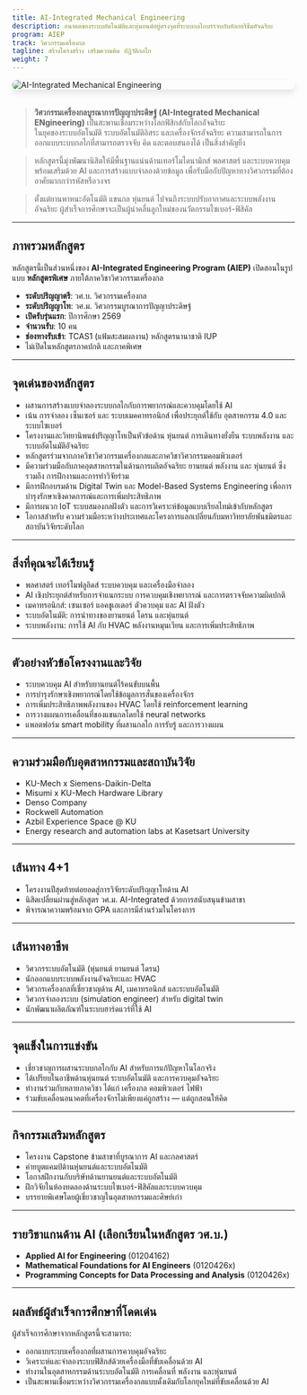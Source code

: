 ```yaml
---
title: AI-Integrated Mechanical Engineering
description: อนาคตของระบบอัตโนมัติและหุ่นยนต์อยู่ตรงจุดที่ระบบกลไกบรรจบกับอัลกอริธึมอัจฉริยะ
program: AIEP
track: วิศวกรรมเครื่องกล
tagline: สร้างโครงสร้าง เสริมความคิด ปฏิวัติกลไก
weight: 7
---
```


<img src="/img/banners/mechanical-hero-new.png"
     alt="AI-Integrated Mechanical Engineering"
     style="max-width: 100%; height: auto; margin: 0 0 2rem 0; border-radius: 1rem; box-shadow: 0 6px 12px rgba(0,0,0,0.1); display: block;" />

> **วิศวกรรมเครื่องกลบูรณาการปัญญาประดิษฐ์ (AI-Integrated Mechanical ENgineering)** เป็นสะพานเชื่อมระหว่างโลกฟิสิกส์กับโลกอัจฉริยะ  
> ในยุคของระบบอัตโนมัติ ระบบอัตโนมัติอิสระ และเครื่องจักรอัจฉริยะ ความสามารถในการออกแบบระบบกลไกที่สามารถตรวจจับ คิด และตอบสนองได้ เป็นสิ่งสำคัญยิ่ง

> หลักสูตรนี้มุ่งพัฒนานิสิตให้มีพื้นฐานแน่นด้านเทอร์โมไดนามิกส์ พลศาสตร์ และระบบควบคุม พร้อมเสริมด้วย AI และการสร้างแบบจำลองด้วยข้อมูล เพื่อรับมือกับปัญหาทางวิศวกรรมที่ต้องอาศัยมากกว่ารหัสหรือวงจร

> ตั้งแต่ยานพาหนะอัตโนมัติ แขนกล หุ่นยนต์ ไปจนถึงระบบปรับอากาศและระบบพลังงานอัจฉริยะ ผู้สำเร็จการศึกษาจะเป็นผู้นำคลื่นลูกใหม่ของนวัตกรรมไซเบอร์-ฟิสิคัล

---

##  ภาพรวมหลักสูตร

หลักสูตรนี้เป็นส่วนหนึ่งของ **AI-Integrated Engineering Program (AIEP)** เปิดสอนในรูปแบบ **หลักสูตรพิเศษ** ภายใต้ภาควิชาวิศวกรรมเครื่องกล

-  **ระดับปริญญาตรี**: วศ.บ. วิศวกรรมเครื่องกล
-  **ระดับปริญญาโท**: วศ.ม. วิศวกรรมบูรณาการปัญญาประดิษฐ์
-  **เปิดรับรุ่นแรก**: ปีการศึกษา 2569
-  **จำนวนรับ**: 10 คน
-  **ช่องทางรับเข้า**: TCAS1 (แฟ้มสะสมผลงาน) หลักสูตรนานาชาติ IUP
-  ไม่เปิดในหลักสูตรภาคปกติ และภาคพิเศษ
---

##  จุดเด่นของหลักสูตร

- ผสานการสร้างแบบจำลองระบบกลไกกับการพยากรณ์และควบคุมโดยใช้ AI
- เน้น การจำลอง เซ็นเซอร์ และ ระบบเมคคาทรอนิกส์ เพื่อประยุกต์ใช้กับ อุตสาหกรรม 4.0 และ ระบบไซเบอร์
- โครงงานและวิทยานิพนธ์ปริญญาโทเป็นหัวข้อด้าน หุ่นยนต์ การเดินทางยั่งยืน ระบบพลังงาน และ ระบบอัตโนมัติอัจฉริยะ
- หลักสูตรร่วมจากภาควิชาวิศวกรรมเครื่องกลและภาควิชาวิศวกรรมคอมพิวเตอร์
- มีความร่วมมือกับภาคอุตสาหกรรมในด้านการผลิตอัจฉริยะ ยานยนต์ พลังงาน และ หุ่นยนต์ ซึ่งรวมถึง การฝึกงานและการทำวิจัยร่วม
- มีการฝึกอบรมด้าน Digital Twin และ Model-Based Systems Engineering เพื่อการบำรุงรักษาเชิงคาดการณ์และการเพิ่มประสิทธิภาพ
- มีการผนวก IoT ระบบสมองกลฝังตัว และการวิเคราะห์ข้อมูลแบบเรียลไทม์เข้ากับหลักสูตร
- โอกาสสำหรับ ความร่วมมือระหว่างประเทศและโครงการแลกเปลี่ยนกับมหาวิทยาลัยพันธมิตรและสถาบันวิจัยระดับโลก

---

##  สิ่งที่คุณจะได้เรียนรู้

- พลศาสตร์ เทอร์โมฟลูอิดส์ ระบบควบคุม และเครื่องมือจำลอง
- AI เชิงประยุกต์สำหรับการจำแนกระบบ การควบคุมเชิงพยากรณ์ และการตรวจจับความผิดปกติ
- เมคาทรอนิกส์: เซนเซอร์ แอคชูเอเตอร์ ตัวควบคุม และ AI ฝังตัว
- ระบบอัตโนมัติ: การนำทางของยานยนต์ โดรน และหุ่นยนต์
- ระบบพลังงาน: การใช้ AI กับ HVAC พลังงานหมุนเวียน และการเพิ่มประสิทธิภาพ

---

##  ตัวอย่างหัวข้อโครงงานและวิจัย

- ระบบควบคุม AI สำหรับยานยนต์ไร้คนขับบนพื้น
- การบำรุงรักษาเชิงพยากรณ์โดยใช้ข้อมูลการสั่นของเครื่องจักร
- การเพิ่มประสิทธิภาพพลังงานของ HVAC โดยใช้ reinforcement learning
- การวางแผนการเคลื่อนที่ของแขนกลโดยใช้ neural networks
- แพลตฟอร์ม smart mobility ที่ผสานกลไก การรับรู้ และการวางแผน

---

##  ความร่วมมือกับอุตสาหกรรมและสถาบันวิจัย

- KU-Mech x Siemens-Daikin-Delta  
- Misumi x KU-Mech Hardware Library
- Denso Company  
- Rockwell Automation
- Azbil Experience Space @ KU  
- Energy research and automation labs at Kasetsart University

---

##  เส้นทาง 4+1

- โครงงานปีสุดท้ายต่อยอดสู่การวิจัยระดับปริญญาโทด้าน AI
- นิสิตเปลี่ยนผ่านสู่หลักสูตร วศ.ม. AI-Integrated ด้วยการสนับสนุนข้ามสาขา
- พิจารณาความพร้อมจาก GPA และการมีส่วนร่วมในโครงการ

---

##  เส้นทางอาชีพ

- วิศวกรระบบอัตโนมัติ (หุ่นยนต์ ยานยนต์ โดรน)
- นักออกแบบระบบพลังงานอัจฉริยะและ HVAC
- วิศวกรเครื่องกลที่เชี่ยวชาญด้าน AI, เมคาทรอนิกส์ และระบบอัตโนมัติ
- วิศวกรจำลองระบบ (simulation engineer) สำหรับ digital twin
- นักพัฒนาผลิตภัณฑ์ในระบบฮาร์ดแวร์ที่ใช้ AI

---

##  จุดแข็งในการแข่งขัน

- เชี่ยวชาญการผสานระบบกลไกกับ AI สำหรับการแก้ปัญหาในโลกจริง
- ได้เปรียบในอาชีพด้านหุ่นยนต์ ระบบอัตโนมัติ และการควบคุมอัจฉริยะ
- ทำงานร่วมกับหลายภาควิชา ได้แก่ เครื่องกล คอมพิวเตอร์ ไฟฟ้า
- ร่วมขับเคลื่อนอนาคตที่เครื่องจักรไม่เพียงแค่ถูกสร้าง — แต่ถูกสอนให้คิด

---

##  กิจกรรมเสริมหลักสูตร

- โครงงาน Capstone ข้ามสาขาที่บูรณาการ AI และกลศาสตร์
- ค่ายบูตแคมป์ด้านหุ่นยนต์และระบบอัตโนมัติ
- โอกาสฝึกงานกับบริษัทด้านยานยนต์และระบบอัตโนมัติ
- ฝึกวิจัยในห้องทดลองด้านระบบไซเบอร์-ฟิสิคัลและระบบควบคุม
- บรรยายพิเศษโดยผู้เชี่ยวชาญในอุตสาหกรรมและศิษย์เก่า

---

##  รายวิชาแกนด้าน AI (เลือกเรียนในหลักสูตร วศ.บ.)

- **Applied AI for Engineering** (01204162)  
- **Mathematical Foundations for AI Engineers** (0120426x)  
- **Programming Concepts for Data Processing and Analysis** (0120426x)  

---

##  ผลลัพธ์ผู้สำเร็จการศึกษาที่โดดเด่น

ผู้สำเร็จการศึกษาจากหลักสูตรนี้จะสามารถ:

- ออกแบบระบบเครื่องกลที่ผสานการควบคุมอัจฉริยะ
- วิเคราะห์และจำลองระบบฟิสิกส์ด้วยเครื่องมือที่ขับเคลื่อนด้วย AI
- ทำงานในอุตสาหกรรมด้านระบบอัตโนมัติ การเคลื่อนที่ พลังงาน และหุ่นยนต์
- เป็นสะพานเชื่อมระหว่างวิศวกรรมเครื่องกลแบบดั้งเดิมกับโลกยุคใหม่ที่ขับเคลื่อนด้วย AI
